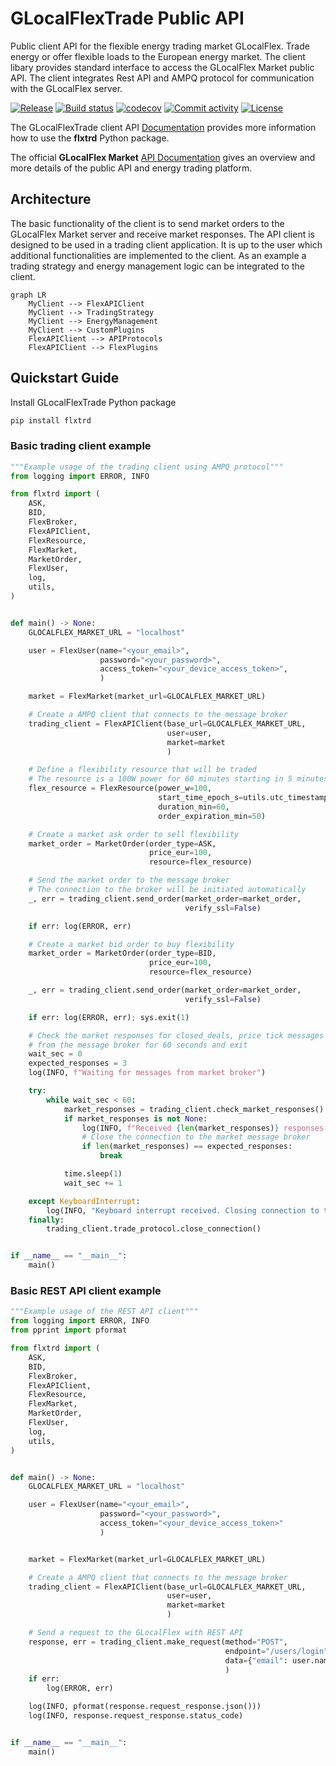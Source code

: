 
<!-- [![Release](https://img.shields.io/github/v/release/glocalflex/flxtrd)](https://img.shields.io/github/v/release/glocalflex/flxtrd)
[![Build status](https://img.shields.io/github/actions/workflow/status/glocalflex/flxtrd/main.yml?branch=main)](https://github.com/glocalflex/flxtrd/actions/workflows/main.yml?query=branch%3Amain)
[![Commit activity](https://img.shields.io/github/commit-activity/m/glocalflex/flxtrd)](https://img.shields.io/github/commit-activity/m/glocalflex/flxtrd) -->

<!-- [![License](https://img.shields.io/github/license/glocalflex/flxtrd)](https://img.shields.io/github/license/glocalflex/flxtrd) -->




# GLocalFlexTrade Public API

Public client API for the flexible energy trading market GLocalFlex.
Trade energy or offer flexible loads to the European energy market.
The client libary provides standard interface to access the GLocalFlex Market public API.
The client integrates Rest API and AMPQ protocol for communication with the GLocalFlex server.

[![Release](https://img.shields.io/github/v/release/glocalflex/GLocalFlexTrade)](https://img.shields.io/github/v/release/glocalflex/GLocalFlexTrade)
[![Build status](https://img.shields.io/github/actions/workflow/status/glocalflex/GLocalFlexTrade/main.yml?branch=main)](https://github.com/glocalflex/GLocalFlexTrade/actions/workflows/main.yml?query=branch%3Amain)
[![codecov](https://codecov.io/gh/glocalflex/GLocalFlexTrade/branch/main/graph/badge.svg)](https://codecov.io/gh/glocalflex/GLocalFlexTrade)
[![Commit activity](https://img.shields.io/github/commit-activity/m/glocalflex/GLocalFlexTrade)](https://img.shields.io/github/commit-activity/m/glocalflex/GLocalFlexTrade)
[![License](https://img.shields.io/github/license/glocalflex/GLocalFlexTrade)](https://img.shields.io/github/license/glocalflex/GLocalFlexTrade)


The GLocalFlexTrade client API [Documentation](https://glocalflex.github.io/GLocalFlexTrade/) provides more information how to use the **flxtrd** Python package.

The official **GLocalFlex Market**  [API Documentation](https://www.glocalflexmarket.com/docs/) gives an overview and more details of the public API and energy trading platform.


## Architecture

The basic functionality of the client is to send market orders to the GLocalFlex Market server and receive market responses. The API client is designed to be used in a trading client application.
It is up to the user which additional functionalities are implemented to the client. As an example a trading strategy and energy management logic can be integrated to the client.

``` mermaid
graph LR
    MyClient --> FlexAPIClient
    MyClient --> TradingStrategy
    MyClient --> EnergyManagement
    MyClient --> CustomPlugins
    FlexAPIClient --> APIProtocols
    FlexAPIClient --> FlexPlugins
```

## Quickstart Guide

Install GLocalFlexTrade Python package

```sh
pip install flxtrd
```

### Basic trading client example

```py
"""Example usage of the trading client using AMPQ protocol"""
from logging import ERROR, INFO

from flxtrd import (
    ASK,
    BID,
    FlexBroker,
    FlexAPIClient,
    FlexResource,
    FlexMarket,
    MarketOrder,
    FlexUser,
    log,
    utils,
)


def main() -> None:
    GLOCALFLEX_MARKET_URL = "localhost"

    user = FlexUser(name="<your_email>",
                    password="<your_password>",
                    access_token="<your_device_access_token>",
                    )

    market = FlexMarket(market_url=GLOCALFLEX_MARKET_URL)

    # Create a AMPQ client that connects to the message broker
    trading_client = FlexAPIClient(base_url=GLOCALFLEX_MARKET_URL,
                                   user=user,
                                   market=market
                                   )

    # Define a flexibility resource that will be traded
    # The resource is a 100W power for 60 minutes starting in 5 minutes
    flex_resource = FlexResource(power_w=100,
                                 start_time_epoch_s=utils.utc_timestamp_s() + utils.min_to_s(5),
                                 duration_min=60,
                                 order_expiration_min=50)

    # Create a market ask order to sell flexibility
    market_order = MarketOrder(order_type=ASK,
                               price_eur=100,
                               resource=flex_resource)

    # Send the market order to the message broker
    # The connection to the broker will be initiated automatically
    _, err = trading_client.send_order(market_order=market_order,
                                       verify_ssl=False)

    if err: log(ERROR, err)

    # Create a market bid order to buy flexibility
    market_order = MarketOrder(order_type=BID,
                               price_eur=100,
                               resource=flex_resource)

    _, err = trading_client.send_order(market_order=market_order,
                                       verify_ssl=False)

    if err: log(ERROR, err); sys.exit(1)

    # Check the market responses for closed_deals, price tick messages
    # from the message broker for 60 seconds and exit
    wait_sec = 0
    expected_responses = 3
    log(INFO, f"Waiting for messages from market broker")

    try:
        while wait_sec < 60:
            market_responses = trading_client.check_market_responses()
            if market_responses is not None:
                log(INFO, f"Received {len(market_responses)} responses from market broker")
                # Close the connection to the market message broker
                if len(market_responses) == expected_responses:
                    break

            time.sleep(1)
            wait_sec += 1

    except KeyboardInterrupt:
        log(INFO, "Keyboard interrupt received. Closing connection to the market broker")
    finally:
        trading_client.trade_protocol.close_connection()


if __name__ == "__main__":
    main()

```


### Basic REST API client example

```py
"""Example usage of the REST API client"""
from logging import ERROR, INFO
from pprint import pformat

from flxtrd import (
    ASK,
    BID,
    FlexBroker,
    FlexAPIClient,
    FlexResource,
    FlexMarket,
    MarketOrder,
    FlexUser,
    log,
    utils,
)


def main() -> None:
    GLOCALFLEX_MARKET_URL = "localhost"

    user = FlexUser(name="<your_email>",
                    password="<your_password>",
                    access_token="<your_device_access_token>"
                    )


    market = FlexMarket(market_url=GLOCALFLEX_MARKET_URL)

    # Create a AMPQ client that connects to the message broker
    trading_client = FlexAPIClient(base_url=GLOCALFLEX_MARKET_URL,
                                   user=user,
                                   market=market
                                   )

    # Send a request to the GLocalFlex with REST API
    response, err = trading_client.make_request(method="POST",
                                                endpoint="/users/login",
                                                data={"email": user.name, "password": user.password},
                                                )
    if err:
        log(ERROR, err)

    log(INFO, pformat(response.request_response.json()))
    log(INFO, response.request_response.status_code)


if __name__ == "__main__":
    main()

```
